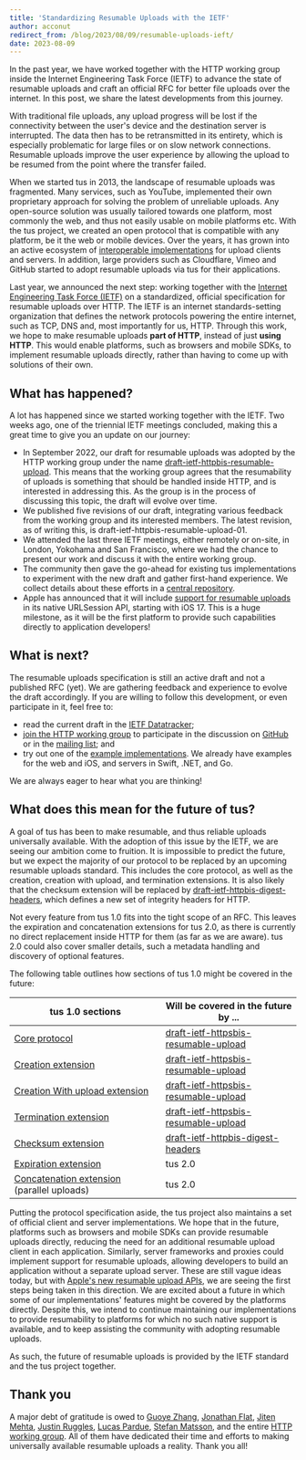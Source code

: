 ```yaml
---
title: 'Standardizing Resumable Uploads with the IETF'
author: acconut
redirect_from: /blog/2023/08/09/resumable-uploads-ieft/
date: 2023-08-09
---
```


In the past year, we have worked together with the HTTP working group inside the Internet Engineering Task Force (IETF) to advance the state of resumable uploads and craft an official RFC for better file uploads over the internet. In this post, we share the latest developments from this journey.

With traditional file uploads, any upload progress will be lost if the connectivity between the user's device and the destination server is interrupted. The data then has to be retransmitted in its entirety, which is especially problematic for large files or on slow network connections. Resumable uploads improve the user experience by allowing the upload to be resumed from the point where the transfer failed.

When we started tus in 2013, the landscape of resumable uploads was fragmented. Many services, such as YouTube, implemented their own proprietary approach for solving the problem of unreliable uploads. Any open-source solution was usually tailored towards one platform, most commonly the web, and thus not easily usable on mobile platforms etc. With the tus project, we created an open protocol that is compatible with any platform, be it the web or mobile devices. Over the years, it has grown into an active ecosystem of [interoperable implementations](https://tus.io/implementations) for upload clients and servers. In addition, large providers such as Cloudflare, Vimeo and GitHub started to adopt resumable uploads via tus for their applications.

Last year, we announced the next step: working together with the [Internet Engineering Task Force (IETF)](https://www.ietf.org/) on a standardized, official specification for resumable uploads over HTTP. The IETF is an internet standards-setting organization that defines the network protocols powering the entire internet, such as TCP, DNS and, most importantly for us, HTTP. Through this work, we hope to make resumable uploads **part of HTTP**, instead of just **using HTTP**. This would enable platforms, such as browsers and mobile SDKs, to implement resumable uploads directly, rather than having to come up with solutions of their own.

## What has happened?

A lot has happened since we started working together with the IETF. Two weeks ago, one of the triennial IETF meetings concluded, making this a great time to give you an update on our journey:

- In September 2022, our draft for resumable uploads was adopted by the HTTP working group under the name [draft-ietf-httpbis-resumable-upload](https://datatracker.ietf.org/doc/draft-ietf-httpbis-resumable-upload/). This means that the working group agrees that the resumability of uploads is something that should be handled inside HTTP, and is interested in addressing this. As the group is in the process of discussing this topic, the draft will evolve over time.
- We published five revisions of our draft, integrating various feedback from the working group and its interested members. The latest revision, as of writing this, is draft-ietf-httpbis-resumable-upload-01.
- We attended the last three IETF meetings, either remotely or on-site, in London, Yokohama and San Francisco, where we had the chance to present our work and discuss it with the entire working group.
- The community then gave the go-ahead for existing tus implementations to experiment with the new draft and gather first-hand experience. We collect details about these efforts in a [central repository](https://github.com/tus/draft-example/).
- Apple has announced that it will include [support for resumable uploads](https://developer.apple.com/videos/play/wwdc2023/10006/) in its native URLSession API, starting with iOS 17. This is a huge milestone, as it will be the first platform to provide such capabilities directly to application developers!

## What is next?

The resumable uploads specification is still an active draft and not a published RFC (yet). We are gathering feedback and experience to evolve the draft accordingly. If you are willing to follow this development, or even participate in it, feel free to:

- read the current draft in the [IETF Datatracker](https://datatracker.ietf.org/doc/draft-ietf-httpbis-resumable-upload/);
- [join the HTTP working group](https://httpwg.org/about/) to participate in the discussion on [GitHub](https://github.com/httpwg/http-extensions/labels/resumable-upload) or in the [mailing list](https://lists.w3.org/Archives/Public/ietf-http-wg/); and
- try out one of the [example implementations](https://github.com/tus/draft-example/). We already have examples for the web and iOS, and servers in Swift, .NET, and Go.

We are always eager to hear what you are thinking!

## What does this mean for the future of tus?

A goal of tus has been to make resumable, and thus reliable uploads universally available. With the adoption of this issue by the IETF, we are seeing our ambition come to fruition. It is impossible to predict the future, but we expect the majority of our protocol to be replaced by an upcoming resumable uploads standard. This includes the core protocol, as well as the creation, creation with upload, and termination extensions. It is also likely that the checksum extension will be replaced by [draft-ietf-httpbis-digest-headers](https://datatracker.ietf.org/doc/draft-ietf-httpbis-digest-headers/), which defines a new set of integrity headers for HTTP. 

Not every feature from tus 1.0 fits into the tight scope of an RFC. This leaves the expiration and concatenation extensions for tus 2.0, as there is currently no direct replacement inside HTTP for them (as far as we are aware). tus 2.0 could also cover smaller details, such a metadata handling and discovery of optional features.

The following table outlines how sections of tus 1.0 might be covered in the future:

| tus 1.0 sections                                                                                      | Will be covered in the future by ...                                                                          |
| ----------------------------------------------------------------------------------------------------- | ------------------------------------------------------------------------------------------------------------- |
| [Core protocol](https://tus.io/protocols/resumable-upload#core-protocol)                              | [draft-ietf-httpsbis-resumable-upload](https://datatracker.ietf.org/doc/draft-ietf-httpbis-resumable-upload/) |
| [Creation extension](https://tus.io/protocols/resumable-upload#creation)                              | [draft-ietf-httpsbis-resumable-upload](https://datatracker.ietf.org/doc/draft-ietf-httpbis-resumable-upload/) |
| [Creation With upload extension](https://tus.io/protocols/resumable-upload#creation-with-upload)      | [draft-ietf-httpsbis-resumable-upload](https://datatracker.ietf.org/doc/draft-ietf-httpbis-resumable-upload/) |
| [Termination extension](https://tus.io/protocols/resumable-upload#termination)                        | [draft-ietf-httpsbis-resumable-upload](https://datatracker.ietf.org/doc/draft-ietf-httpbis-resumable-upload/) |
| [Checksum extension](https://tus.io/protocols/resumable-upload#checksum)                              | [draft-ietf-httpbis-digest-headers](https://datatracker.ietf.org/doc/draft-ietf-httpbis-digest-headers/)      |
| [Expiration extension](https://tus.io/protocols/resumable-upload#expiration)                          | tus 2.0                                                                                                       |
| [Concatenation extension](https://tus.io/protocols/resumable-upload#concatenation) (parallel uploads) | tus 2.0                                                                                                       |

Putting the protocol specification aside, the tus project also maintains a set of official client and server implementations. We hope that in the future, platforms such as browsers and mobile SDKs can provide resumable uploads directly, reducing the need for an additional resumable upload client in each application. Similarly, server frameworks and proxies could implement support for resumable uploads, allowing developers to build an application without a separate upload server. These are still vague ideas today, but with [Apple's new resumable upload APIs](https://developer.apple.com/videos/play/wwdc2023/10006/), we are seeing the first steps being taken in this direction. We are excited about a future in which some of our implementations' features might be covered by the platforms directly. Despite this, we intend to continue maintaining our implementations to provide resumability to platforms for which no such native support is available, and to keep assisting the community with adopting resumable uploads.

As such, the future of resumable uploads is provided by the IETF standard and the tus project together.

## Thank you

A major debt of gratitude is owed to [Guoye Zhang](https://github.com/guoye-zhang), [Jonathan Flat](https://github.com/jrflat), [Jiten Mehta](https://github.com/jitenmehta), [Justin Ruggles](https://github.com/justinruggles), [Lucas Pardue](https://github.com/LPardue), [Stefan Matsson](https://github.com/smatsson), and the entire [HTTP working group](https://httpwg.org/). All of them have dedicated their time and efforts to making universally available resumable uploads a reality. Thank you all!
